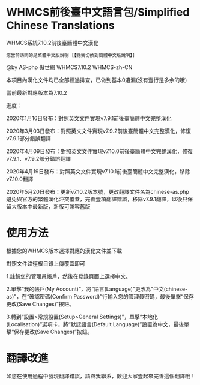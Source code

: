 # WHMCS前後臺中文語言包/Simplified Chinese Translations
WHMCS系統7.10.2前後臺簡體中文漢化
```
您當前訪問的是繁體中文版說明 [【點我切換到簡體中文版說明】]
```
@by AS-php 傲世網 WHMCS7.10.2 WHMCS-zh-CN

本項目內漢化文件均已全部經過排查，已做到基本0遺漏(沒有壹行是多余的哦)

當前最新對應版本為7.10.2

進度：

2020年1月16日發布：對照英文文件實現v7.9.1前後臺簡體中文完整漢化

2020年3月03日發布：對照英文文件實現v7.9.2前後臺簡體中文完整漢化，修復v7.9.1部分錯誤翻譯

2020年4月09日發布：對照英文文件實現v7.10.0前後臺簡體中文完整漢化，修復v7.9.1、v7.9.2部分錯誤翻譯

2020年4月19日發布：對照英文文件實現v7.10.1前後臺簡體中文完整漢化，移除v7.10.0翻譯

2020年5月20日發布：更新v7.10.2版本號，更改翻譯文件名為chinese-as.php 避免與官方的繁體漢化沖突覆蓋，完善壹項翻譯錯誤，移除v7.9.1翻譯，以後只保留大版本中最新版，新版可兼容舊版

# 使用方法
根據您的WHMCS版本選擇對應的漢化文件並下載

對照文件路徑根目錄上傳覆蓋即可

1.註銷您的管理員帳戶，然後在登錄頁面上選擇中文。

2.單擊“我的帳戶(My Account)”，將“語言(Language)”更改為"中文(chinese-as)"，在“確認密碼(Confirm Password)”行輸入您的管理員密碼，最後單擊“保存更改(Save Changes)”按鈕。

3.轉到“設置>常規設置(Setup>General Settings)”，單擊“本地化(Localisation)”選項卡，將“默認語言(Default Language)”設置為中文，最後單擊“保存更改(Save Changes)”按鈕。

# 翻譯改進
如您在使用過程中發現翻譯錯誤，請與我聯系，歡迎大家壹起來完善這個翻譯哦！

[【點我切換到繁體中文版說明】]: https://github.com/AS-php/WHMCS-zh-CN/README.md